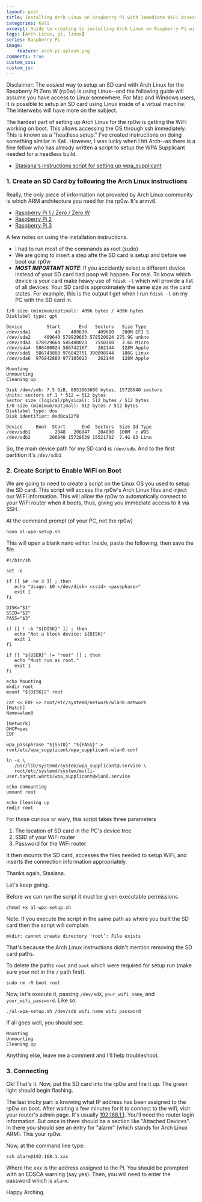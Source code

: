 ```yaml
---
layout: post
title: Installing Arch Linux on Raspberry Pi with Immediate WiFi Access
categories: Kali
excerpt: Guide to creating to installing Arch Linux on Raspberry Pi with immediate WiFi access
tags: [Arch Linux, pi, linux]
series: Raspberry Pi
image: 
    feature: arch-pi-splash.png
comments: true
custom_css:
custom_js: 
---
```



Disclaimer:  The _easiest_ way to setup an SD card with Arch Linux for the Raspberry Pi Zero W (rp0w) is using Linux--and the following guide will assume you have access to Linux somewhere.  For Mac and Windows users, it is possible to setup an SD card using Linux inside of a virtual machine.  The interwebs will have more on the subject.

The hardest part of setting up Arch Linux for the rp0w is getting the WiFi working on boot.  This allows accessing the OS through ssh immediately.  This is known as a "headless setup."  I've created instructions on doing something similar in Kali.  However, I was lucky when I hit Arch--as there is a fine fellow who has already written a script to setup the WPA Supplicant needed for a headless build.

* [Stasiana's instructions script for setting up wpa_supplicant](https://archlinuxarm.org/forum/viewtopic.php?f=31&t=11529)

### 1. Create an SD Card by following the Arch Linux instructions

Really, the only piece of information not provided by Arch Linux community is which ARM architecture you need for the rp0w.  It's armv6.  

* [Raspberry Pi 1 / Zero / Zero W](https://archlinuxarm.org/platforms/armv7/broadcom/raspberry-pi-2)
* [Raspberry Pi 2](https://archlinuxarm.org/platforms/armv7/broadcom/raspberry-pi-2)
* [Raspberry Pi 3](https://archlinuxarm.org/platforms/armv8/broadcom/raspberry-pi-3)

A few notes on using the installation instructions.
* I had to run most of the commands as root (sudo)
* We are going to insert a step afte the SD card is setup and before we boot our rp0w
* ***MOST IMPORTANT NOTE***: If you accidently select a different device instead of your SD card bad poop will happen.  For real.  To know which device is your card make heavy use of `fdisk -l` which will provide a list of all devices.  Your SD card is approximately the same size as the card states.  For example, this is the output I get when I run  `fdisk -l` on my PC with the SD card in.

```
I/O size (minimum/optimal): 4096 bytes / 4096 bytes
Disklabel type: gpt

Device         Start       End   Sectors   Size Type
/dev/sda1         40    409639    409600   200M EFI S
/dev/sda2     409640 578929663 578520024 275.9G unkno
/dev/sda3  578929664 586480023   7550360   3.6G Micro
/dev/sda4  586480024 586742167    262144   128M Apple
/dev/sda5  586743808 976842751 390098944   186G Linux
/dev/sda6  976842880 977105023    262144   128M Apple

Mounting
Unmounting
Cleaning up

Disk /dev/sdb: 7.5 GiB, 8053063680 bytes, 15728640 sectors
Units: sectors of 1 * 512 = 512 bytes
Sector size (logical/physical): 512 bytes / 512 bytes
I/O size (minimum/optimal): 512 bytes / 512 bytes
Disklabel type: dos
Disk identifier: 0xd0ca12f8

Device     Boot  Start      End  Sectors  Size Id Type
/dev/sdb1         2048   206847   204800  100M  c W95
/dev/sdb2       206848 15728639 15521792  7.4G 83 Linu

```

So, the main device path for my SD card is `/dev/sdb`.  And to the first partition it's `/dev/sdb1`


### 2. Create Script to Enable WiFi on Boot

We are going to need to create a script on the Linux OS you used to setup the SD card.  This script will access the rp0w's Arch Linux files and inject our WiFi information.  This will allow the rp0w to automatically connect to your WiFi router when it boots, thus, giving you immediate access to it via SSH.

At the command prompt (of your PC, not the rp0w)
```
nano al-wpa-setup.sh
```

This will open a blank nano editor.  Inside, paste the following, then save the file.

```
#!/bin/sh

set -e

if [[ $# -ne 3 ]] ; then
   echo "Usage: $0 </dev/disk> <ssid> <passphase>"
   exit 1
fi

DISK="$1"
SSID="$2"
PASS="$3"

if [[ ! -b "${DISK}" ]] ; then
   echo "Not a block device: ${DISK}"
   exit 1
fi

if [[ "${USER}" != "root" ]] ; then
   echo "Must run as root."
   exit 1
fi

echo Mounting
mkdir root
mount "${DISK}2" root

cat << EOF >> root/etc/systemd/network/wlan0.network
[Match]
Name=wlan0

[Network]
DHCP=yes
EOF

wpa_passphrase "${SSID}" "${PASS}" > root/etc/wpa_supplicant/wpa_supplicant-wlan0.conf

ln -s \
   /usr/lib/systemd/system/wpa_supplicant@.service \
   root/etc/systemd/system/multi-user.target.wants/wpa_supplicant@wlan0.service

echo Unmounting
umount root

echo Cleaning up
rmdir root
```

For those curious or wary, this script takes three parameters

1. The location of SD card in the PC's device tree
2. SSID of your WiFi router
3. Password for the WiFi router

It then mounts the SD card, accesses the files needed to setup WiFi, and inserts the connection information appropriately.

Thanks again, Stasiana.

Let's keep going.

Before we can run the script it must be given executable permissions.

```
chmod +x al-wpa-setup.sh
```

Note:  If you execute the script in the same path as where you built the SD card then the script will complain 

```
mkdir: cannot create directory ‘root’: File exists
```
That's because the Arch Linux instructions didn't mention removing the SD card paths.

To delete the paths `root` and `boot` which were required for setup run (make sure your not in the `/` path first).
```
sudo rm -R boot root
```

Now, let's execute it, passing `/dev/sdX`, `your_wifi_name`, and `your_wifi_password`.  Like so.

```
./al-wpa-setup.sh /dev/sdb wifi_name wifi_password
```

If all goes well, you should see.

```
Mounting
Unmounting
Cleaning up
```

Anything else, leave me a comment and I'll help troubleshoot.


### 3. Connecting
Ok! That's it.  Now, put the SD card into the rp0w and fire it up.  The green light should begin flashing.  

The last tricky part is knowing what IP address has been assigned to the rp0w on boot.  After waiting a few minutes for it to connect to the wifi, visit your router's admin page.  It's usually [192.168.1.1](192.168.1.1).  You'll need the router login information.  But once in there should ba a section like "Attached Devices".  In there you should see an entry for "alarm" (which stands for Arch Linux ARM).  This your rp0w.  

Now, at the command line type:
```
ssh alarm@192.168.1.xxx
```
Where the xxx is the address assigned to the Pi.  You should be prompted with an EDSCA warning (say yes).  Then, you will need to enter the password which is `alarm`.

Happy Arching.